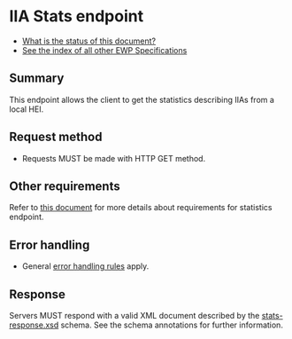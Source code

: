 IIA Stats endpoint
================

* [What is the status of this document?][statuses]
* [See the index of all other EWP Specifications][develhub]


Summary
-------

This endpoint allows the client to get the statistics describing IIAs from a local HEI.

Request method
--------------

 * Requests MUST be made with HTTP GET method.


Other requirements
------------------

Refer to [this document][ewp-architecture] for more details about requirements for statistics endpoint.


Error handling
------------------------------

 * General [error handling rules][error-handling] apply.

Response
--------

Servers MUST respond with a valid XML document described by the
[stats-response.xsd](stats-response.xsd) schema. See the schema annotations for
further information.


[develhub]: http://developers.erasmuswithoutpaper.eu/
[statuses]: https://github.com/erasmus-without-paper/ewp-specs-management#statuses
[iias-api]: https://github.com/erasmus-without-paper/ewp-specs-api-iias
[error-handling]: https://github.com/erasmus-without-paper/ewp-specs-architecture#error-handling
[ewp-architecture]: https://github.com/erasmus-without-paper/ewp-specs-architecture#ewp-statistics